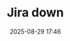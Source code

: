 ---
#layout: announcement
title: "Jira down"
description: "For some internal issues Jira will not be working until 14-06-2021."
date:   "2025-08-29 17:46"
category: announcements
#group: training
#by: 'Anas Shahab'
#icon: 'credit-card'
---